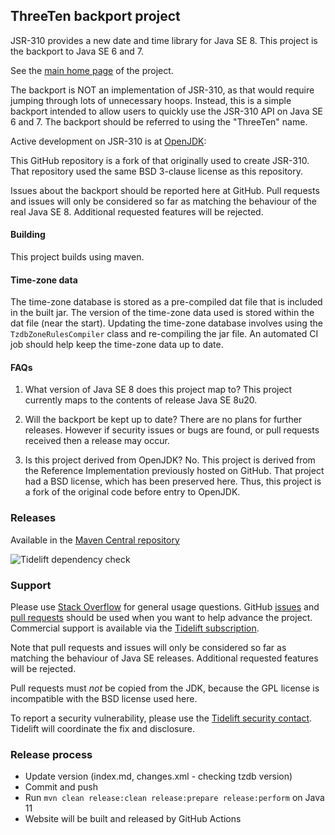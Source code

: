 
## ThreeTen backport project
JSR-310 provides a new date and time library for Java SE 8.
This project is the backport to Java SE 6 and 7.

See the [main home page](https://www.threeten.org/threetenbp/) of the project.

The backport is NOT an implementation of JSR-310, as that would require
jumping through lots of unnecessary hoops.
Instead, this is a simple backport intended to allow users to quickly
use the JSR-310 API on Java SE 6 and 7.
The backport should be referred to using the "ThreeTen" name.

Active development on JSR-310 is at [OpenJDK](http://openjdk.java.net/):

This GitHub repository is a fork of that originally used to create JSR-310.
That repository used the same BSD 3-clause license as this repository.

Issues about the backport should be reported here at GitHub.
Pull requests and issues will only be considered so far as matching the behaviour
of the real Java SE 8. Additional requested features will be rejected.

#### Building
This project builds using maven.

#### Time-zone data
The time-zone database is stored as a pre-compiled dat file that is included in the built jar.
The version of the time-zone data used is stored within the dat file (near the start).
Updating the time-zone database involves using the `TzdbZoneRulesCompiler` class
and re-compiling the jar file.
An automated CI job should help keep the time-zone data up to date.

#### FAQs

1. What version of Java SE 8 does this project map to?
This project currently maps to the contents of release Java SE 8u20.

2. Will the backport be kept up to date?
There are no plans for further releases.
However if security issues or bugs are found, or pull requests received then a release may occur.

3. Is this project derived from OpenJDK?
No. This project is derived from the Reference Implementation previously hosted on GitHub.
That project had a BSD license, which has been preserved here.
Thus, this project is a fork of the original code before entry to OpenJDK.

### Releases
Available in the [Maven Central repository](https://search.maven.org/search?q=g:org.threeten%20AND%20a:threetenbp&core=gav)

![Tidelift dependency check](https://tidelift.com/badges/github/ThreeTen/threetenbp)


### Support
Please use [Stack Overflow](https://stackoverflow.com/questions/tagged/threetenbp) for general usage questions.
GitHub [issues](https://github.com/ThreeTen/threetenbp/issues) and [pull requests](https://github.com/ThreeTen/threetenbp/pulls)
should be used when you want to help advance the project.
Commercial support is available via the
[Tidelift subscription](https://tidelift.com/subscription/pkg/maven-org-threeten-threetenbp?utm_source=maven-org-threeten-threetenbp&utm_medium=referral&utm_campaign=readme).

Note that pull requests and issues will only be considered so far as matching the behaviour of Java SE releases.
Additional requested features will be rejected.

Pull requests must _not_ be copied from the JDK, because the GPL license is incompatible with the BSD license used here.

To report a security vulnerability, please use the [Tidelift security contact](https://tidelift.com/security).
Tidelift will coordinate the fix and disclosure.


### Release process

* Update version (index.md, changes.xml - checking tzdb version)
* Commit and push
* Run `mvn clean release:clean release:prepare release:perform` on Java 11
* Website will be built and released by GitHub Actions

